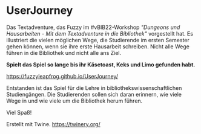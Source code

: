 # UserJourney

Das Textadventure, das Fuzzy im #vBIB22-Workshop *"Dungeons und Hausarbeiten - Mit dem Textadventure in die Bibliothek"* vorgestellt hat. Es illustriert die vielen möglichen Wege, die Studierende im ersten Semester gehen können, wenn sie ihre erste Hausarbeit schreiben. Nicht alle Wege führen in die Bibliothek und nicht alle ans Ziel.

**Spielt das Spiel so lange bis ihr Käsetoast, Keks und Limo gefunden habt.**

https://fuzzyleapfrog.github.io/UserJourney/

Entstanden ist das Spiel für die Lehre in bibliothekswissenschaftlichen Studiengängen. Die Studierenden sollen sich daran erinnern, wie viele Wege in und wie viele um die Bibliothek herum führen.

Viel Spaß!

Erstellt mit Twine.
https://twinery.org/
